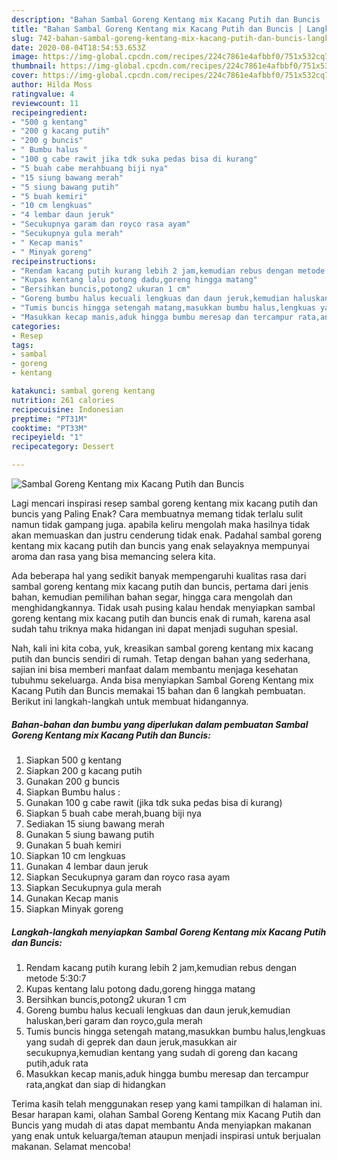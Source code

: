 ```yaml
---
description: "Bahan Sambal Goreng Kentang mix Kacang Putih dan Buncis | Langkah Membuat Sambal Goreng Kentang mix Kacang Putih dan Buncis Yang Enak Banget"
title: "Bahan Sambal Goreng Kentang mix Kacang Putih dan Buncis | Langkah Membuat Sambal Goreng Kentang mix Kacang Putih dan Buncis Yang Enak Banget"
slug: 742-bahan-sambal-goreng-kentang-mix-kacang-putih-dan-buncis-langkah-membuat-sambal-goreng-kentang-mix-kacang-putih-dan-buncis-yang-enak-banget
date: 2020-08-04T18:54:53.653Z
image: https://img-global.cpcdn.com/recipes/224c7861e4afbbf0/751x532cq70/sambal-goreng-kentang-mix-kacang-putih-dan-buncis-foto-resep-utama.jpg
thumbnail: https://img-global.cpcdn.com/recipes/224c7861e4afbbf0/751x532cq70/sambal-goreng-kentang-mix-kacang-putih-dan-buncis-foto-resep-utama.jpg
cover: https://img-global.cpcdn.com/recipes/224c7861e4afbbf0/751x532cq70/sambal-goreng-kentang-mix-kacang-putih-dan-buncis-foto-resep-utama.jpg
author: Hilda Moss
ratingvalue: 4
reviewcount: 11
recipeingredient:
- "500 g kentang"
- "200 g kacang putih"
- "200 g buncis"
- " Bumbu halus "
- "100 g cabe rawit jika tdk suka pedas bisa di kurang"
- "5 buah cabe merahbuang biji nya"
- "15 siung bawang merah"
- "5 siung bawang putih"
- "5 buah kemiri"
- "10 cm lengkuas"
- "4 lembar daun jeruk"
- "Secukupnya garam dan royco rasa ayam"
- "Secukupnya gula merah"
- " Kecap manis"
- " Minyak goreng"
recipeinstructions:
- "Rendam kacang putih kurang lebih 2 jam,kemudian rebus dengan metode 5:30:7"
- "Kupas kentang lalu potong dadu,goreng hingga matang"
- "Bersihkan buncis,potong2 ukuran 1 cm"
- "Goreng bumbu halus kecuali lengkuas dan daun jeruk,kemudian haluskan,beri garam dan royco,gula merah"
- "Tumis buncis hingga setengah matang,masukkan bumbu halus,lengkuas yang sudah di geprek dan daun jeruk,masukkan air secukupnya,kemudian kentang yang sudah di goreng dan kacang putih,aduk rata"
- "Masukkan kecap manis,aduk hingga bumbu meresap dan tercampur rata,angkat dan siap di hidangkan"
categories:
- Resep
tags:
- sambal
- goreng
- kentang

katakunci: sambal goreng kentang 
nutrition: 261 calories
recipecuisine: Indonesian
preptime: "PT31M"
cooktime: "PT33M"
recipeyield: "1"
recipecategory: Dessert

---
```



![Sambal Goreng Kentang mix Kacang Putih dan Buncis](https://img-global.cpcdn.com/recipes/224c7861e4afbbf0/751x532cq70/sambal-goreng-kentang-mix-kacang-putih-dan-buncis-foto-resep-utama.jpg)

Lagi mencari inspirasi resep sambal goreng kentang mix kacang putih dan buncis yang Paling Enak? Cara membuatnya memang tidak terlalu sulit namun tidak gampang juga. apabila keliru mengolah maka hasilnya tidak akan memuaskan dan justru cenderung tidak enak. Padahal sambal goreng kentang mix kacang putih dan buncis yang enak selayaknya mempunyai aroma dan rasa yang bisa memancing selera kita.

Ada beberapa hal yang sedikit banyak mempengaruhi kualitas rasa dari sambal goreng kentang mix kacang putih dan buncis, pertama dari jenis bahan, kemudian pemilihan bahan segar, hingga cara mengolah dan menghidangkannya. Tidak usah pusing kalau hendak menyiapkan sambal goreng kentang mix kacang putih dan buncis enak di rumah, karena asal sudah tahu triknya maka hidangan ini dapat menjadi suguhan spesial.




Nah, kali ini kita coba, yuk, kreasikan sambal goreng kentang mix kacang putih dan buncis sendiri di rumah. Tetap dengan bahan yang sederhana, sajian ini bisa memberi manfaat dalam membantu menjaga kesehatan tubuhmu sekeluarga. Anda bisa menyiapkan Sambal Goreng Kentang mix Kacang Putih dan Buncis memakai 15 bahan dan 6 langkah pembuatan. Berikut ini langkah-langkah untuk membuat hidangannya.

<!--inarticleads1-->

##### Bahan-bahan dan bumbu yang diperlukan dalam pembuatan Sambal Goreng Kentang mix Kacang Putih dan Buncis:

1. Siapkan 500 g kentang
1. Siapkan 200 g kacang putih
1. Gunakan 200 g buncis
1. Siapkan  Bumbu halus :
1. Gunakan 100 g cabe rawit (jika tdk suka pedas bisa di kurang)
1. Siapkan 5 buah cabe merah,buang biji nya
1. Sediakan 15 siung bawang merah
1. Gunakan 5 siung bawang putih
1. Gunakan 5 buah kemiri
1. Siapkan 10 cm lengkuas
1. Gunakan 4 lembar daun jeruk
1. Siapkan Secukupnya garam dan royco rasa ayam
1. Siapkan Secukupnya gula merah
1. Gunakan  Kecap manis
1. Siapkan  Minyak goreng




<!--inarticleads2-->

##### Langkah-langkah menyiapkan Sambal Goreng Kentang mix Kacang Putih dan Buncis:

1. Rendam kacang putih kurang lebih 2 jam,kemudian rebus dengan metode 5:30:7
1. Kupas kentang lalu potong dadu,goreng hingga matang
1. Bersihkan buncis,potong2 ukuran 1 cm
1. Goreng bumbu halus kecuali lengkuas dan daun jeruk,kemudian haluskan,beri garam dan royco,gula merah
1. Tumis buncis hingga setengah matang,masukkan bumbu halus,lengkuas yang sudah di geprek dan daun jeruk,masukkan air secukupnya,kemudian kentang yang sudah di goreng dan kacang putih,aduk rata
1. Masukkan kecap manis,aduk hingga bumbu meresap dan tercampur rata,angkat dan siap di hidangkan




Terima kasih telah menggunakan resep yang kami tampilkan di halaman ini. Besar harapan kami, olahan Sambal Goreng Kentang mix Kacang Putih dan Buncis yang mudah di atas dapat membantu Anda menyiapkan makanan yang enak untuk keluarga/teman ataupun menjadi inspirasi untuk berjualan makanan. Selamat mencoba!
